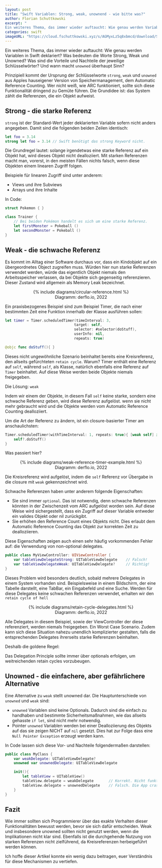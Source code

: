 ```yaml
---
layout: post
title: "Swift Variablen: Strong, weak, unownend - wie bitte was?"
author: Florian Schuttkowski
excerpt: "
Ein weiteres Thema, das immer wieder auftaucht: Wie genau werden Variablen in Swift deklariert? Was bedeuten die Worte Strong, Weak und Unowned? Was sind die Vorteile und Nachteile der jeweilige Schlüsselwörter? Und wann macht Unowned überhaupt Sinn?"
categories: swift
imageURL: "https://cloud.fschuttkowski.xyz/s/AGMyxLz5q8xbmcd/download/Screenshot%202022-03-01%20at%2014.27.48.png"
--- 
```


Ein weiteres Thema, das immer wieder auftaucht: Wie genau werden Variablen in Swift deklariert? Was bedeuten die Worte Strong, Weak und Unowned? Was sind die Vorteile und Nachteile der jeweilige Schlüsselwörter? Und wann macht `unowned` überhaupt Sinn?

Prinzipiell kommt der Ursprung der Schlüsselworte `strong`, `weak` und `unowned` aus Apples hauseigener Version von Speichermanagement, dem Automatic Reference Counting. Wer nicht weiß, wie ARC funktioniert, sollte sich diese Funktionalität dringend zu Gemüte führen. Die Grundidee ist: das System zählt die Referenzen, die ein Objekt aufweist. 

## Strong - die starke Referenz

`strong` ist der Standard-Wert jeder deklarierten Variable sofern nicht anders angegeben. Damit sind die folgenden beiden Zeilen identisch:

```swift
let foo = 3.14
strong let foo = 3.14 // Swift benötigt das strong Keyword nicht.
```

Die Grundregel lautet: solange irgendetwas eine starke Referenz auf ein Objekt hat, wird dieses Objekt nicht dealloziiert.
Mit starken Referenzen macht man, vorerst, in den meisten Fällen nichts falsch, wenn diese Objekten einem linearen Zugriff folgen. 

Beispiele für linearen Zugriff sind unter anderem:

- Views und ihre Subviews
- Arrays und ihre Inhalte

In Code:

```swift
struct Pokemon { }

class Trainer {
    // Bei beiden Pokémon handelt es sich um eine starke Referenz.
    let firstMonster = Pokeball ()
    let secondMonster = Pokeball ()
}
```

## Weak - die schwache Referenz

Es kommt im Alltag einer Software durchaus vor, dass ein Kindobjekt auf ein übergeordnetes Object zugreifen muss. Würden hier nun starke Referenzen verwendet werden, würde das eigentlich Objekt niemals den Arbeitsspeicher verlassen, da bei Objekte sich gegenseitig referenzieren. Dieser Zustand wird allgemein als Memory Leak bezeichnet.

<div align="center">
<figure>
    {% include diagrams/circular-reference.html %}
    <figcaption>Diagramm: derflo.io, 2022</figcaption>
    </figure>
</div>


Ein praxisbezogenes Beispiel sind zum Beispiel Timer, die nach einer bestimmten Zeit eine Funktion innerhalb der Klasse ausführen sollen:

```swift
let timer = Timer.scheduledTimer(timeInterval: 3, 
                                target: self, 
                                selector: #selector(doStuff), 
                                userInfo: nil, 
                                repeats: true)

@objc func doStuff(){ }
```
Dieses nicht ungewöhnliche Szenario beinhaltet bereits eine Kreisreferenz, den allseits gefürchteten `retain cycle`. Warum? Timer enthält eine Referenz auf `self`, während `self`, als Klasse, natürlich ebenfalls eine Referenz auf `Timer` beinhaltet. Auf diese Weise werden beide Objekte niemals freigegeben. 

Die Lösung: `weak`

Indem wir einem der Objekte, in diesem Fall `self` keine starke, sondern eine schwache Referenz geben, wird diese Referenz aufgelöst. wenn sie nicht mehr gebraucht wird und die Objekte werden vom Automatic Reference Counting dealloziiert. 

Um die Art der Referenz zu ändern, ist ein closure-basierter Timer am anschaulichsten:

```swift
Timer.scheduledTimer(withTimeInterval: 1, repeats: true){ [weak self] in
    self?.doStuff()
}
```
Was passiert hier?

<div align="center">
<figure>
    {% include diagrams/weak-reference-timer-example.html %}
    <figcaption>Diagramm: derflo.io, 2022</figcaption>
    </figure>
</div>

Die Kreisreferenz wird aufgelöst, indem die `self` Referenz vor Übergabe in die closure mit `weak` gekennzeichnet wird. 

Schwache Referenzen haben unter anderem folgende Eigenschaften:

- Sie sind immer `optional`. Das ist notwendig, denn schwache Referenzen könnten in der Zwischenzeit vom ARC aufgelöst worden sein. Auf diese Weise wird sichergestellt, dass ein Zugriff auf dieser Variable entweder ein valides Objekt oder nil zurückgibt.
- Sie erhöhen den Reference Count eines Objekts nicht. Dies erlaubt dem Automatic Reference Counting das Objekt zur korrekten Zeit zu dealloziieren.

Diese Eigenschaften zeigen auch einen sehr häufig vorkommenden Fehler auf: die Verwendung von non-optional delegates. 
```swift
public class MyViewController: UIViewController {
    var tableViewDelegateStrong: UITableViewDelegate    // Falsch!
    var tableViewDelegateWeak: UITableViewDelegate?     // Richtig!
}
```
Dieses Problem wird besonders deutlich, sobald mehrere Delegates in einem System vorhanden sind. Beispielsweise in einem Bildschirm, der eine Tabelle darstellt, eine TabBar, ein Eingabefeld und eine Suche. Werden für diese Delegates keine schwachen Referenzen verwendet, erhalten wir den `retain cycle of hell`

<div align="center">
<figure>
    {% include diagrams/retain-cycle-delegates.html %}
    <figcaption>Diagramm: derflo.io, 2022</figcaption>
    </figure>
</div>

Alle Delegates in diesem Beispiel, sowie der ViewController der diese referenziert, werden niemals freigegeben. Ein Worst Case Scenario. Zudem kann sich diese Situation nahezu unendlich komplizierter gestalten, falls die entsprechenden Delegates ihrerseits starke Referenzen beinhalten.

Deshalb die goldene Regel: 

<div class="side-note">
Das Delegation Principle sollte immer über optionals erfolgen, um weitreichenden retain cycles vorzubeugen.
</div>

## Unowned - die einfachere, aber gefährlichere Alternative

Eine Alternative zu `weak` stellt unowned dar. Die Hauptunterschiede von `unowned` und `weak` sind:

- `unowned` Variablen sind keine Optionals. Dadurch sind die einfach zu handhaben und bestimmte Sicherheitsmaßnahmen, wie das allseits gehasste `if let`, sind nicht mehr notwendig.
- Pointer `unowned` Variablen werden bei einer Dealloziierung des Objekts auf das sie zeigen NICHT auf `nil` gesetzt. Dies hat zur Folge dass eine `Null Pointer Exception` erzeugt werden kann.

In Code lassen sich diese Vor- und Nachteile folgendermaßen darstellen:

```swift
public class MyClass {
    var weakDelegate: UITableViewDelegate?
    unowned var unownedDelegate: UITableViewDelegate

    init(){
        let tableView = UITableView()
        tableView.delegate = weakDelegate       // Korrekt. Nicht funktional, aber möglich.
        tableView.delegate = unownedDelegate    // Falsch. Die App crashed, da unownedDelegate nicht initialisiert ist.
    }
}
```
## Fazit

Wie immer sollten sich Programmierer über das exakte Verhalten dieser Funktionalitäten bewusst werden, bevor sie sich dafür entscheiden. Weak und insbesondere unowned sollten nicht genutzt werden, wenn die Implikationen nicht klar sind. Ebenfalls ist die durchgehende Nutzung von starken Referenzen nicht zielführend, da Kreisreferenzen herbeigeführt werden können.

Ich hoffe dieser Artikel konnte ein wenig dazu beitragen, euer Verständnis für diese Mechanismen zu vertiefen.
